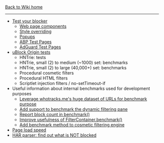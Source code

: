 [Back to Wiki home](./)

***

- [Test your blocker](http://raymondhill.net/ublock/tests.html)
    - [Web page components](http://raymondhill.net/ublock/tiles1.html)
    - [Style overriding](http://raymondhill.net/ublock/adbox.html)
    - [Popups](http://raymondhill.net/ublock/popup.html)
    - [ABP Test Pages](https://testpages.adblockplus.org/)
    - [AdGuard Test Pages](https://testcases.adguard.com/)
- [uBlock Origin tests](https://gorhill.github.io/uBlock/tests/)
    - HNTrie: tests
    - HNTrie, small (2) to medium (~1000) set: benchmarks
    - HNTrie, small (2) to large (40,000+) set: benchmarks
    - Procedural cosmetic filters
    - Procedural HTML filters
    - Scriptlet injection filters / no-setTimeout-if
- Useful information about internal benchmarks used for development purposes
    - [Leverage whotracks.me's huge dataset of URLs for benchmark purpose](https://github.com/gorhill/uBlock/commit/5733439f629da948cfc3cae74afa519f6cff7b7f)
    - [Add support to benchmark the dynamic filtering pane](https://github.com/gorhill/uBlock/commit/928ab91ab8b72be1c962370b49a36fbe1e1ded94)
    - [Report block count in benchmark()](https://github.com/gorhill/uBlock/commit/d2cb0f17eadd8cccde8aa80e503dbb6a5e17bd9e)
    - [Improve usefulness of FilterContainer.benchmark()](https://github.com/gorhill/uBlock/commit/92c5f17b78e5056340f462b049c1871ae0467220)
    - [Add benchmark method to cosmetic filtering engine](https://github.com/gorhill/uBlock/commit/1e40f50eb3c1347afea251dce603f432e2199606)
- [Page load speed](http://www.raymondhill.net/ublock/pageloadspeed.html)
- [HAR parser: find out what is NOT blocked](http://raymondhill.net/httpsb/har-parser.html)